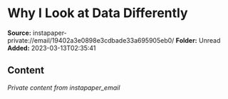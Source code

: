 # Why I Look at Data Differently

**Source:** instapaper-private://email/19402a3e0898e3cdbade33a695905eb0/
**Folder:** Unread
**Added:** 2023-03-13T02:35:41




## Content
*Private content from instapaper_email*
